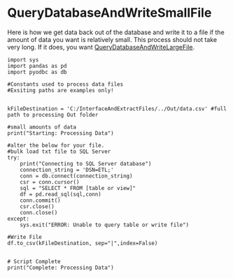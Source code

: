 # QueryDatabaseAndWriteSmallFile

Here is how we get data back out of the database and write it to a file if the amount of data you want is relatively small. This process should not take very long. If it does, you want [QueryDatabaseAndWriteLargeFile](untitled-3.md).

```text
import sys
import pandas as pd
import pyodbc as db

#Constants used to process data files
#Exsiting paths are examples only!


kFileDestination = 'C:/InterfaceAndExtractFiles/../Out/data.csv' #full path to processing Out folder

#small amounts of data
print("Starting: Processing Data")

#alter the below for your file.
#bulk load txt file to SQL Server
try:
    print("Connecting to SQL Server database")
    connection_string = 'DSN=ETL;'
    conn = db.connect(connection_string)
    csr = conn.cursor()
    sql = "SELECT * FROM [table or view]"
    df = pd.read_sql(sql,conn)
    conn.commit()
    csr.close()
    conn.close()
except:
    sys.exit("ERROR: Unable to query table or write file")

#Write File
df.to_csv(kFileDestination, sep="|",index=False)


# Script Complete
print("Complete: Processing Data")
```



